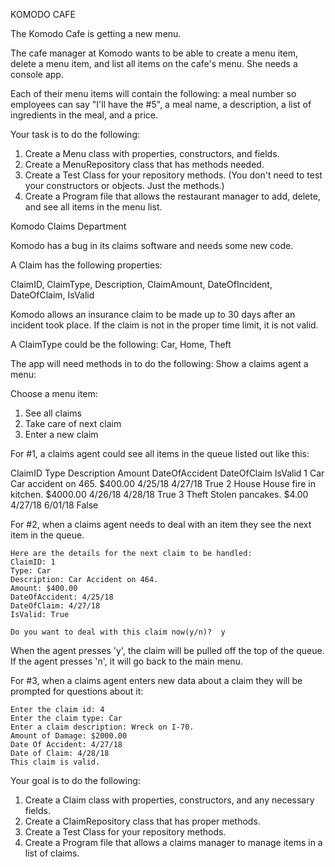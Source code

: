 KOMODO CAFE


The Komodo Cafe is getting a new menu. 

The cafe manager at Komodo wants to be able to create a menu item, delete a menu item,
and list all items on the cafe's menu. She needs a console app. 

Each of their menu items will contain the following:
a meal number so employees can say "I'll have the #5", 
a meal name, 
a description, 
a list of ingredients in the meal, 
and a price.  

Your task is to do the following:
1. Create a Menu class with properties, constructors, and fields.
2. Create a MenuRepository class that has methods needed.
3. Create a Test Class for your repository methods. (You don't need to test
your constructors or objects. Just the methods.)
4. Create a Program file that allows the restaurant manager to add, delete, 
and see all items in the menu list.



﻿Komodo Claims Department

Komodo has a bug in its claims software and needs some new code. 

A Claim has the following properties:

ClaimID, ClaimType, Description, ClaimAmount, DateOfIncident, DateOfClaim, IsValid

Komodo allows an insurance claim to be made up to 30 days after an incident 
took place.  If the claim is not in the proper time limit, it is not valid. 

A ClaimType could be the following:
	Car, Home, Theft 

The app will need methods in to do the following:
Show a claims agent a menu:

Choose a menu item:
1. See all claims
2. Take care of next claim
3. Enter a new claim

For #1, a claims agent could see all items in the queue listed out like this:

ClaimID   Type    Description             Amount      DateOfAccident  DateOfClaim      IsValid
1          Car    Car accident on 465.     $400.00     4/25/18         4/27/18          True 
2          House  House fire in kitchen.   $4000.00    4/26/18         4/28/18          True
3          Theft  Stolen pancakes.         $4.00       4/27/18         6/01/18          False

For #2, when a claims agent needs to deal with an item they see the next item in the queue.

	Here are the details for the next claim to be handled:
	ClaimID: 1
	Type: Car
	Description: Car Accident on 464.
	Amount: $400.00
	DateOfAccident: 4/25/18
	DateOfClaim: 4/27/18
	IsValid: True
	
	Do you want to deal with this claim now(y/n)?  y
	
When the agent presses 'y', the claim will be pulled off the top of the queue. If the agent presses 'n', it will go back to the main menu.

For #3, when a claims agent enters new data about a claim they will be prompted for questions about it:

	Enter the claim id: 4
	Enter the claim type: Car
	Enter a claim description: Wreck on I-70.
	Amount of Damage: $2000.00
	Date Of Accident: 4/27/18
	Date of Claim: 4/28/18
	This claim is valid.

Your goal is to do the following:

1. Create a Claim class with properties, constructors, and any necessary fields.
2. Create a ClaimRepository class that has proper methods.
3. Create a Test Class for your repository methods.
4. Create a Program file that allows a claims manager to manage items in a list of claims.
